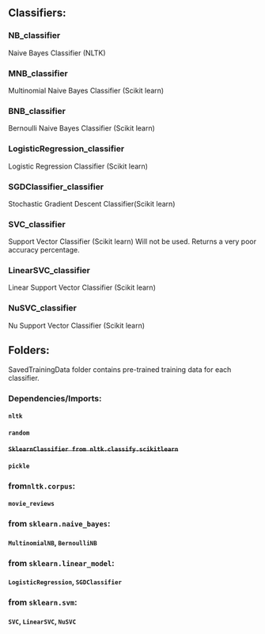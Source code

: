 ## Classifiers:

### NB_classifier
   Naive Bayes Classifier (NLTK)
### MNB_classifier
   Multinomial Naive Bayes Classifier (Scikit learn)
### BNB_classifier
   Bernoulli Naive Bayes Classifier (Scikit learn)
### LogisticRegression_classifier
   Logistic Regression Classifier (Scikit learn)
### SGDClassifier_classifier 
   Stochastic Gradient Descent Classifier(Scikit learn)
### SVC_classifier
   Support Vector Classifier (Scikit learn)
   Will not be used. Returns a very poor accuracy percentage.
### LinearSVC_classifier
   Linear Support Vector Classifier (Scikit learn)
### NuSVC_classifier
   Nu Support Vector Classifier (Scikit learn)

## Folders:
   SavedTrainingData folder contains pre-trained training data for each classifier.

   
### Dependencies/Imports:
####  `nltk`
####  `random`
####  ~~`SklearnClassifier from nltk.classify.scikitlearn`~~
####  `pickle`
###  from`nltk.corpus`:
#### `movie_reviews`
### from `sklearn.naive_bayes`:
####  `MultinomialNB`, `BernoulliNB`
### from `sklearn.linear_model`:
####  `LogisticRegression`, `SGDClassifier`
### from `sklearn.svm`:
####  `SVC`, `LinearSVC`, `NuSVC`